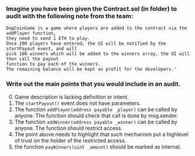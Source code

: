 ### Imagine you have been given the Contract.sol (in folder) to audit with the following note from the team:  

```
DogCoinGame is a game where players are added to the contract via the addPlayer function,  
they need to send 1 ETH to play.
Once 200 players have entered, the UI will be notified by the startPayout event, and will  
pick 100 winners which will be added to the winners array, the UI will then call the payout  
function to pay each of the winners.
The remaining balance will be kept as profit for the developers.'  
```

### Write out the main points that you would include in an audit.

0. Game description is lacking definition or intent.
1. The `startPayout()` event does not have parameters.
2. The function `addPlayer(address payable _player)` can be called by anyone. The function should check that call is done by msg.sender.
3. The function `addWinner(address payable _winner)` can be called by anyone. The function should restrict access. 
4. The point above needs to highlight that such mechanism put a highlevel of trust on the holder of the restricted access.
5. the function `payWinners(uint _amount)` should be marked as internal. 
